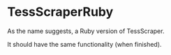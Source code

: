 # TessScraperRuby

As the name suggests, a Ruby version of TessScraper.

It should have the same functionality (when finished). 
